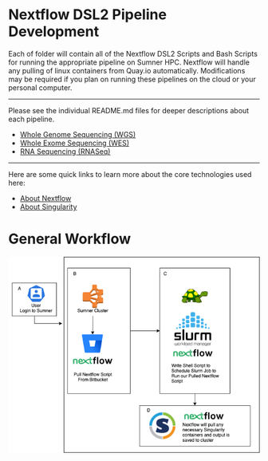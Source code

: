 # Nextflow DSL2 Pipeline Development

Each of folder will contain all of the Nextflow DSL2 Scripts and Bash Scripts for running the appropriate pipeline on Sumner HPC. Nextflow will handle any pulling of linux containers from Quay.io automatically. Modifications may be required if you plan on running these pipelines on the cloud or your personal computer.
<hr>
Please see the individual README.md files for deeper descriptions about each pipeline.
<ul>
<li><a href = "#">Whole Genome Sequencing (WGS)</a></li>
<li><a href = "#">Whole Exome Sequencing (WES)</a></li>
<li><a href = "/rnaseq/README.md">RNA Sequencing (RNASeq)</a></li>
</ul>
<hr>
Here are some quick links to learn more about the core technologies used here:
<ul>
<li><a href = "#">About Nextflow</a></li>
<li><a href = "#">About Singularity</a></li>
</ul>

# General Workflow

<img src="static/imgs/general_workflow.png" alt="WorkFlow" class="inline"/>
